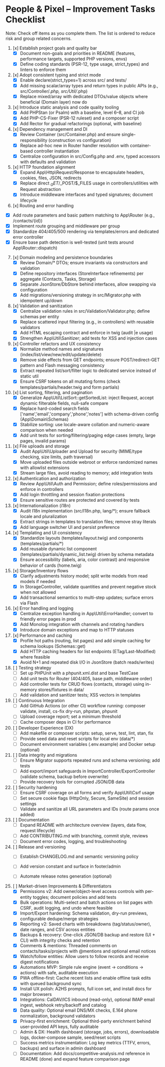 # People & Pixel – Improvement Tasks Checklist

Note: Check off items as you complete them. The list is ordered to reduce risk and group related concerns.

1. [x] Establish project goals and quality bar
   - [x] Document non-goals and priorities in README (features, performance targets, supported PHP versions, envs)
   - [x] Define coding standards (PSR-12, type usage, strict_types) and linters to enforce them

2. [x] Adopt consistent typing and strict mode
   - [x] Enable declare(strict_types=1) across src/ and tests/
   - [x] Add missing scalar/array types and return types in public APIs (e.g., src/Controller/*.php, src/Util/*.php)
   - [x] Replace mixed/array with dedicated DTOs/value objects where beneficial (Domain layer)
now do 
3. [x] Introduce static analysis and code quality tooling
   - [x] Add PHPStan (or Psalm) with a baseline, level 6–8, and CI job
   - [x] Add PHP-CS-Fixer (PSR-12 ruleset) and a composer script
   - [x] Add Rector for gradual refactorings (optional, with baseline)

4. [x] Dependency management and DI
   - [x] Review Container (src/Container.php) and ensure single-responsibility (construction vs configuration)
   - [x] Replace ad-hoc new in Router handler resolution with container-based controller instantiation
   - [x] Centralize configuration in src/Config.php and .env, typed accessors with defaults and validation

5. [x] HTTP foundation alignment
   - [x] Expand App\Http\Request/Response to encapsulate headers, cookies, files, JSON, redirects
   - [x] Replace direct $_GET/$_POST/$_FILES usage in controllers/utilities with Request abstraction
   - [x] Introduce middleware interfaces and typed signatures; document lifecycle

6. [x] Routing and error handling
  - [x] Add route parameters and basic pattern matching to App\Router (e.g., /contacts/{id})
  - [x] Implement route grouping and middleware per group
  - [x] Standardize 404/405/500 rendering via templates/errors and dedicated error controller
  - [x] Ensure base path detection is well-tested (unit tests around App\Router::dispatch)

7. [x] Domain modeling and persistence boundaries
   - [x] Review Domain/* DTOs; ensure invariants via constructors and validation
   - [x] Define repository interfaces (StoreInterface refinements) per aggregate (Contacts, Tasks, Storage)
   - [x] Separate JsonStore/DbStore behind interfaces, allow swapping via configuration
   - [x] Add migrations/versioning strategy in src/Migrator.php with idempotent up/down

8. [x] Validation and sanitization
   - [x] Centralize validation rules in src/Validation/Validator.php; define schemas per entity
   - [x] Replace scattered input filtering (e.g., in controllers) with reusable validators
   - [x] Add HTML escaping contract and enforce in twig (audit |e usage)
   - [x] Strengthen App\Util\Sanitizer; add tests for XSS and injection cases

9. [x] Controller refactors and UX consistency
   - [x] Normalize method names and signatures (index/list/view/new/edit/update/delete)
   - [x] Remove side effects from GET endpoints; ensure POST/redirect-GET pattern and Flash messaging consistency
   - [x] Extract repeated list/sort/filter logic to dedicated service instead of static util
   - [x] Ensure CSRF tokens on all mutating forms (check templates/partials/header.twig and form partials)

10. [x] List sorting, filtering, and pagination
     - [x] Generalize App\Util\ListSort::getSortedList: inject Request, accept dynamic filterable fields, null-safe compare
     - [x] Replace hard-coded search fields ['name','email','company','phone','notes'] with schema-driven config (App\Domain\Schemas)
     - [x] Stabilize sorting: use locale-aware collation and numeric-aware comparison when needed
     - [x] Add unit tests for sorting/filtering/paging edge cases (empty, large pages, invalid params)

11. [x] File uploads and storage
    - [x] Audit App\Util\Uploader and Upload for security (MIME/type checking, size limits, path traversal)
    - [x] Move uploaded files outside webroot or enforce randomized names with allowlist extensions
    - [x] Stream large files, avoid reading to memory; add integration tests

12. [x] Authentication and authorization
    - [x] Review App\Util\Auth and Permission; define roles/permissions and enforce in controllers
    - [x] Add login throttling and session fixation protections
    - [x] Ensure sensitive routes are protected and covered by tests

13. [x] Internationalization (i18n)
    - [x] Audit I18n implementation (src/I18n.php, lang/*); ensure fallback locale and pluralization
    - [x] Extract strings in templates to translation files; remove stray literals
    - [x] Add language switcher UI and persist preference

14. [x] Templating and UI consistency
    - [x] Standardize layouts (templates/layout.twig) and components (templates/partials/*)
    - [x] Add reusable dynamic list component (templates/partials/dynamic_list.twig) driven by schema metadata
    - [x] Ensure accessibility (labels, aria, color contrast) and responsive behavior of cards (home.twig)

15. [x] Storage/Inventory flows
    - [x] Clarify adjustments history model; split write models from read models if needed
    - [x] In StorageController, validate quantities and prevent negative stock when not allowed
    - [x] Add transactional semantics to multi-step updates; surface errors via Flash

16. [x] Error handling and logging
    - [x] Centralize exception handling in App\Util\ErrorHandler; convert to friendly error pages in prod
    - [x] Add Monolog integration with channels and rotating handlers
    - [x] Introduce domain exceptions and map to HTTP statuses

17. [x] Performance and caching
    - [x] Profile hot paths (routing, list pages) and add simple caching for schema lookups (Schemas::get)
    - [x] Add HTTP caching headers for list endpoints (ETag/Last-Modified) where feasible
    - [x] Avoid N+1 and repeated disk I/O in JsonStore (batch reads/writes)

18. [ ] Testing strategy
    - [ ] Set up PHPUnit with a phpunit.xml.dist and base TestCase
    - [ ] Add unit tests for Router (404/405, base path, middleware order)
    - [ ] Add controller tests for CRUD flows (contacts, storage) using in-memory stores/fixtures in data/
    - [ ] Add validation and sanitizer tests; XSS vectors in templates

19. [ ] Continuous Integration
    - [ ] Add GitHub Actions (or other CI) workflow running: composer validate, install, cs-fix dry-run, phpstan, phpunit
    - [ ] Upload coverage report; set a minimum threshold
    - [ ] Cache composer deps in CI for performance

20. [ ] Developer Experience (DX)
    - [ ] Add makefile or composer scripts: setup, serve, test, lint, stan, fix
    - [ ] Provide seed data and reset scripts for local env (data/*)
    - [ ] Document environment variables (.env.example) and Docker setup (optional)

21. [ ] Data integrity and migrations
    - [ ] Ensure Migrator supports repeated runs and schema versioning; add tests
    - [ ] Add export/import safeguards in ImportController/ExportController (validate schema, backup before overwrite)
    - [ ] Provide recovery tools for corrupted JSON/DB data

22. [ ] Security hardening
    - [ ] Ensure CSRF coverage on all forms and verify App\Util\Csrf usage
    - [ ] Set secure cookie flags (HttpOnly, Secure, SameSite) and session settings
    - [ ] Validate and sanitize all URL parameters and IDs (route params once added)

23. [ ] Documentation
    - [ ] Expand README with architecture overview (layers, data flow, request lifecycle)
    - [ ] Add CONTRIBUTING.md with branching, commit style, reviews
    - [ ] Document error codes, logging, and troubleshooting

24. [ ] Release and versioning
    - [ ] Establish CHANGELOG.md and semantic versioning policy
    - [ ] Add version constant and surface in footer/admin
    - [ ] Automate release notes generation (optional)


25. [ ] Market-driven Improvements & Differentiators
    - [x] Permissions v2: Add owner/object-level access controls with per-entity toggles; document policies and add tests
    - [x] Bulk operations: Multi-select and batch actions on list pages with CSRF, audit logging, and undo where feasible
    - [x] Import/Export hardening: Schema validation, dry-run previews, configurable dedupe/merge strategies
    - [x] Reporting v2: Saved charts with breakdowns (tag/status/owner), date ranges, and CSV across entities
    - [x] Backups & recovery: One-click JSON/DB backup and restore (UI + CLI) with integrity checks and retention
    - [x] Comments & mentions: Threaded comments on contacts/tasks/projects with @mentions and optional email notices
    - [x] Watch/follow entities: Allow users to follow records and receive digest notifications
    - [x] Automations MVP: Simple rule engine (event → conditions → actions) with safe, auditable execution
    - [x] PWA offline-first: Cache recent lists and enable offline task edits with queued background sync
    - [x] Install UX polish: A2HS prompts, full icon set, and install docs for major browsers
    - [x] Integrations: CalDAV/ICS inbound (read-only), optional IMAP email ingest, webhook retry/backoff and catalog
    - [x] Data quality: Optional email DNS/MX checks, E.164 phone normalization, background validators
    - [x] Privacy-first enrichment: Optional third-party enrichment behind user-provided API keys, fully auditable
    - [ ] Admin & DX: Health dashboard (storage, jobs, errors), downloadable logs, docker-compose sample, seed/reset scripts
    - [ ] Success metrics instrumentation: Log key metrics (TTFV, errors, backups) and surface in admin dashboard
    - [ ] Documentation: Add docs/competitive-analysis.md reference in README (done) and expand feature comparison page
